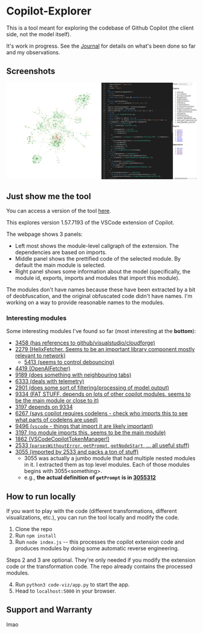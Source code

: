 # Copilot-Explorer

This is a tool meant for exploring the codebase of Github Copilot (the client side, not the model itself).

It's work in progress. See the [Journal](./Journal.md) for details on what's been done so far and my observations.

## Screenshots

![Screenshot 1](./images/screenshot-v0.png)

## Just show me the tool

You can access a version of the tool [here](codeviz/templates/code-viz.html).

This explores version 1.57.7193 of the VSCode extension of Copilot.

The webpage shows 3 panels:
- Left most shows the module-level callgraph of the extension. The dependencies are based on imports.
- Middle panel shows the prettified code of the selected module. By default the main module is selected.
- Right panel shows some information about the model (specifically, the module id, exports, imports and modules that import this module).

The modules don't have names because these have been extracted by a bit of deobfuscation, and the original obfuscated code didn't have names. I'm working on a way to provide reasonable names to the modules.

### Interesting modules

Some interesting modules I've found so far (most interesting at the **bottom**):
- [3458 (has references to github/visualstudio/cloudforge)](codeviz/templates/code-viz.html#m3458)
- [2279 (HelixFetcher. Seems to be an important library component mostly relevant to network)](codeviz/templates/code-viz.html#m2279)
  - [5413 (seems to control debouncing)](codeviz/templates/code-viz.html#m5413)
- [4419 (OpenAIFetcher)](codeviz/templates/code-viz.html#m4419)
- [9189 (does something with neighbouring tabs)](codeviz/templates/code-viz.html#m9189)
- [6333 (deals with telemetry)](codeviz/templates/code-viz.html#m6333)
- [2901 (does some sort of filtering/processing of model output)](codeviz/templates/code-viz.html#m2901)
- [9334 (FAT STUFF. depends on lots of other copilot modules. seems to be the main module or close to it)](codeviz/templates/code-viz.html#m9334)
- [3197 depends on 9334](codeviz/templates/code-viz.html#m3197)
- [6267 (says copilot requires codelens - check who imports this to see what parts of codelens are used)](codeviz/templates/code-viz.html#m6267)
- [9496 (`vscode` - things that import it are likely important)](codeviz/templates/code-viz.html#m9496)
- [3197 (no module imports this. seems to be the main module)](codeviz/templates/code-viz.html#m3197)
- [1862 (VSCodeCopilotTokenManager!)](codeviz/templates/code-viz.html#m1862)
- [2533 (`parsesWithoutError`, `getPrompt`, `getNodeStart`, ... all useful stuff)](codeviz/templates/code-viz.html#m2533)
 - [3055 (imported by 2533 and packs a ton of stuff)](codeviz/templates/code-viz.html#m3055)
   - 3055 was actually a jumbo module that had multiple nested modules in it. I extracted them as top level modules. Each of those modules begins with 3055\<something\>.
   - e.g., **the actual definition of `getPrompt` is in [3055312](codeviz/templates/code-viz.html#m3055312)**

## How to run locally

If you want to play with the code (different transformations, different visualizations, etc.), you can run the tool locally and modify the code.

1. Clone the repo
2. Run `npm install`
3. Run `node index.js` -- this processes the copilot extension code and produces modules by doing some automatic reverse engineering.

Steps 2 and 3 are optional. They're only needed if you modify the extension code or the transformation code. The repo already contains the processed modules.

4. Run `python3 code-viz/app.py` to start the app.
5. Head to `localhost:5000` in your browser.

## Support and Warranty

lmao
